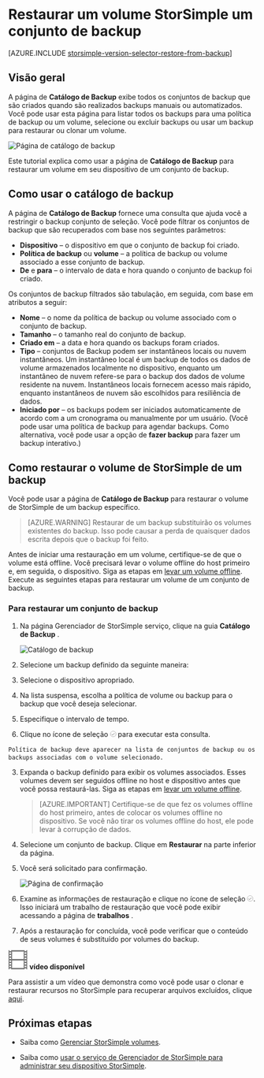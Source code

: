 <properties 
   pageTitle="Restaurar um volume StorSimple de backup | Microsoft Azure"
   description="Explica como usar a página de catálogo de Backup de serviço do Gerenciador de StorSimple para restaurar um volume StorSimple um conjunto de backup."
   services="storsimple"
   documentationCenter="NA"
   authors="alkohli"
   manager="carmonm"
   editor="" />
<tags 
   ms.service="storsimple"
   ms.devlang="NA"
   ms.topic="article"
   ms.tgt_pltfrm="NA"
   ms.workload="TBD"
   ms.date="08/17/2016"
   ms.author="alkohli" />

# <a name="restore-a-storsimple-volume-from-a-backup-set"></a>Restaurar um volume StorSimple um conjunto de backup

[AZURE.INCLUDE [storsimple-version-selector-restore-from-backup](../../includes/storsimple-version-selector-restore-from-backup.md)]

## <a name="overview"></a>Visão geral

A página de **Catálogo de Backup** exibe todos os conjuntos de backup que são criados quando são realizados backups manuais ou automatizados. Você pode usar esta página para listar todos os backups para uma política de backup ou um volume, selecione ou excluir backups ou usar um backup para restaurar ou clonar um volume.

 ![Página de catálogo de backup](./media/storsimple-restore-from-backup-set/HCS_BackupCatalog.png)

Este tutorial explica como usar a página de **Catálogo de Backup** para restaurar um volume em seu dispositivo de um conjunto de backup.

## <a name="how-to-use-the-backup-catalog"></a>Como usar o catálogo de backup 

A página de **Catálogo de Backup** fornece uma consulta que ajuda você a restringir o backup conjunto de seleção. Você pode filtrar os conjuntos de backup que são recuperados com base nos seguintes parâmetros:

- **Dispositivo** – o dispositivo em que o conjunto de backup foi criado.
- **Política de backup** ou **volume** – a política de backup ou volume associado a esse conjunto de backup.
- **De** e **para** – o intervalo de data e hora quando o conjunto de backup foi criado.

Os conjuntos de backup filtrados são tabulação, em seguida, com base em atributos a seguir:

- **Nome** – o nome da política de backup ou volume associado com o conjunto de backup.
- **Tamanho** – o tamanho real do conjunto de backup.
- **Criado em** – a data e hora quando os backups foram criados. 
- **Tipo** – conjuntos de Backup podem ser instantâneos locais ou nuvem instantâneos. Um instantâneo local é um backup de todos os dados de volume armazenados localmente no dispositivo, enquanto um instantâneo de nuvem refere-se para o backup dos dados de volume residente na nuvem. Instantâneos locais fornecem acesso mais rápido, enquanto instantâneos de nuvem são escolhidos para resiliência de dados.
- **Iniciado por** – os backups podem ser iniciados automaticamente de acordo com a um cronograma ou manualmente por um usuário. (Você pode usar uma política de backup para agendar backups. Como alternativa, você pode usar a opção de **fazer backup** para fazer um backup interativo.)

## <a name="how-to-restore-your-storsimple-volume-from-a-backup"></a>Como restaurar o volume de StorSimple de um backup

Você pode usar a página de **Catálogo de Backup** para restaurar o volume de StorSimple de um backup específico. 

> [AZURE.WARNING] Restaurar de um backup substituirão os volumes existentes do backup. Isso pode causar a perda de quaisquer dados escrita depois que o backup foi feito.

Antes de iniciar uma restauração em um volume, certifique-se de que o volume está offline. Você precisará levar o volume offline do host primeiro e, em seguida, o dispositivo. Siga as etapas em [levar um volume offline](storsimple-manage-volumes.md#take-a-volume-offline). Execute as seguintes etapas para restaurar um volume de um conjunto de backup.

### <a name="to-restore-from-a-backup-set"></a>Para restaurar um conjunto de backup

1. Na página Gerenciador de StorSimple serviço, clique na guia **Catálogo de Backup** .

    ![Catálogo de backup](./media/storsimple-restore-from-backup-set/HCS_Restore.png)

2. Selecione um backup definido da seguinte maneira:
  1. Selecione o dispositivo apropriado.
  2. Na lista suspensa, escolha a política de volume ou backup para o backup que você deseja selecionar.
  3. Especifique o intervalo de tempo.
  4. Clique no ícone de seleção ![Verifique o ícone](./media/storsimple-restore-from-backup-set/HCS_CheckIcon.png) para executar esta consulta.
 
    Política de backup deve aparecer na lista de conjuntos de backup ou os backups associadas com o volume selecionado.

3. Expanda o backup definido para exibir os volumes associados. Esses volumes devem ser seguidos offline no host e dispositivo antes que você possa restaurá-las. Siga as etapas em [levar um volume offline](storsimple-manage-volumes.md#take-a-volume-offline).

    >  [AZURE.IMPORTANT] Certifique-se de que fez os volumes offline do host primeiro, antes de colocar os volumes offline no dispositivo. Se você não tirar os volumes offline do host, ele pode levar à corrupção de dados.

4. Selecione um conjunto de backup. Clique em **Restaurar** na parte inferior da página.

6. Você será solicitado para confirmação. 

    ![Página de confirmação](./media/storsimple-restore-from-backup-set/HCS_ConfirmRestore.png)

7. Examine as informações de restauração e clique no ícone de seleção ![Verifique o ícone](./media/storsimple-restore-from-backup-set/HCS_CheckIcon.png). Isso iniciará um trabalho de restauração que você pode exibir acessando a página de **trabalhos** . 

8. Após a restauração for concluída, você pode verificar que o conteúdo de seus volumes é substituído por volumes do backup.

![Vídeo disponível](./media/storsimple-restore-from-backup-set/Video_icon.png) **vídeo disponível**

Para assistir a um vídeo que demonstra como você pode usar o clonar e restaurar recursos no StorSimple para recuperar arquivos excluídos, clique [aqui](https://azure.microsoft.com/documentation/videos/storsimple-recover-deleted-files-with-storsimple/).

## <a name="next-steps"></a>Próximas etapas

- Saiba como [Gerenciar StorSimple volumes](storsimple-manage-volumes.md).

- Saiba como [usar o serviço de Gerenciador de StorSimple para administrar seu dispositivo StorSimple](storsimple-manager-service-administration.md).
